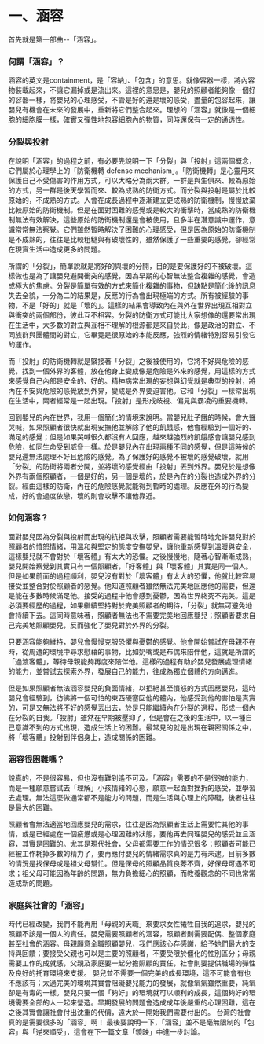 # 一、涵容

首先就是第一部曲--「涵容」。

### 何謂「涵容」？ 

涵容的英文是containment，是「容納」、「包含」的意思。就像容器一樣，將內容物裝載起來，不讓它漏掉或是流出來。這裡的意思是，嬰兒的照顧者能夠像一個好的容器一樣，將嬰兒的心理感受，不管是好的還是壞的感受，盡量的包容起來，讓嬰兒有機會在未來的發展中，重新將它們整合起來。理想的「涵容」就像是一個細胞的細胞膜一樣，確實又彈性地包容細胞內的物質，同時還保有一定的通透性。

### 分裂與投射

在說明「涵容」的過程之前，有必要先說明一下「分裂」與「投射」這兩個概念，它們屬於心理學上的「防衛機轉 defense mechanism」。「防衛機轉」是心靈用來保護自己不受傷害的作用方式，可以大略分為兩大群。一群是與生俱來、較為原始的方式，另一群是後天學習而來、較為成熟的防衛方式。而分裂與投射是屬於比較原始的，不成熟的方式。人會在成長過程中逐漸建立更成熟的防衛機制，慢慢放棄比較原始的防衛機制。但是在面對困難的感覺或是較大的衝擊時，當成熟的防衛機制無法有效解決，這些原始的防衛機制還是會被使用，且多半在潛意識中運作，意識常常無法察覺。它們雖然暫時解決了困難的心理感受，但是因為原始的防衛機制是不成熟的，往往是比較粗糙與有破壞性的，雖然保護了一些重要的感覺，卻經常在現實生活中造成更多的問題。 

所謂的「分裂」，簡單說就是將好的與壞的分開，目的是要保護好的不被破壞。這樣做也是為了讓嬰兒避開衝突的感覺，因為早期的心智無法整合複雜的感覺，會造成極大的焦慮。分裂是簡單有效的方式來簡化複雜的事物，但缺點是簡化後的訊息失去全貌，一分為二的結果是，反應的行為會出現極端的方式。所有被經驗的事物，不是「好的」就是「壞的」。這樣的結果會導致內在與外在世界出現互相對立與衝突的兩個部份，彼此互不相容。分裂的防衛方式可能比大家想像的還要常出現在生活中，大多數的對立與互相不理解的根源都是來自於此，像是政治的對立、不同族群與團體間的對立，它畢竟是很原始的本能反應，強烈的情緒特別容易引發它的運作。 

而「投射」的防衛機轉就是緊接著「分裂」之後被使用的，它將不好與危險的感覺，找到一個外界的客體，放在他身上變成像是危險是外來的感覺，用這樣的方式來感覺自己內部是安全的、好的。精神病常出現的妄想與幻覺就是典型的投射，將內在不安與危險的感覺放到外界，變成是外界要迫害他。它和「分裂」一樣常出現在生活中，兩者經常是一起出現。「投射」是形成歧視、偏見與霸凌的重要機轉。 

回到嬰兒的內在世界，我用一個簡化的情境來說明。當嬰兒肚子餓的時候，會大聲哭喊，如果照顧者很快就出現安撫他並解除了他的飢餓感，他會經驗到一個好的、滿足的感覺；但是如果哭喊很久都沒有人回應，越來越強烈的飢餓感會讓嬰兒感到危險，如同生命受到威脅一樣。於是嬰兒內在出現兩種不同的感覺，但是這時候的嬰兒還無法處理不好且危險的感覺。為了保護好的感覺不被壞的感覺破壞，就用「分裂」的防衛將兩者分開，並將壞的感覺經由「投射」丟到外界。嬰兒於是想像外界有兩個照顧者，一個是好的，另一個是壞的，於是內在的分裂也造成外界的分裂。經由這樣的防衛，內在的危險感覺就能得到暫時的處理。反應在外的行為變成，好的會過度依戀，壞的則會攻擊不讓他靠近。

### 如何涵容？ 

面對嬰兒因為分裂與投射而出現的抗拒與攻擊，照顧者需要能暫時地允許嬰兒對於照顧者的憤怒情緒，用溫和與堅定的態度安撫嬰兒，讓他重新感覺到溫暖與安全，這樣嬰兒就不會對於「壞客體」有太大的恐懼。之後慢慢地，隨著心智漸漸成熟，嬰兒開始察覺到其實只有一個照顧者，「好客體」與「壞客體」其實是同一個人。但是如果前面的過程順利，嬰兒沒有對於「壞客體」有太大的恐懼，他就比較容易接受並整合對於照顧者的感覺。他知道照顧者雖然無法完美地回應他的需要，但還是能在多數時候滿足他。接受的過程中他會感到憂鬱，因為世界終究不完美。這是必須要經歷的過程，如果繼續堅持對於完美照顧者的期待，「分裂」就無可避免地會持續下去。這同時意味著，照顧者無法也不需要完美地回應嬰兒；照顧者要求自己完美地照顧嬰兒，反而強化了嬰兒對於外界的分裂。

只要涵容能夠維持，嬰兒會慢慢克服恐懼與憂鬱的感覺。他會開始嘗試在母親不在時，從周遭的環境中尋求慰藉的事物，比如奶嘴或是布偶來陪伴他，這就是所謂的「過渡客體」，等待母親能夠再度來陪伴他。這樣的過程有助於嬰兒發展處理情緒的能力，並嘗試去探索外界，發展自己的能力，往成為獨立個體的方向邁進。 

但是如果照顧者無法涵容嬰兒的負面情緒，以拒絕甚至憤怒的方式回應嬰兒，這時嬰兒會經驗到，彷彿將一個可怕的東西硬塞回他的體內，他感受到他的害怕是真實的，可是又無法將不好的感覺丟出去，於是只能繼續內在分裂的過程，形成一個內在分裂的自我。「投射」雖然在早期被壓抑了，但是會在之後的生活中，以一種自己意識不到的方式出現，造成生活上的困難。最常見的就是出現在親密關係之中，將「壞客體」投射到伴侶身上，造成關係的困難。

### 涵容很困難嗎？

說真的，不是很容易，但也沒有難到遙不可及。「涵容」需要的不是很強的能力，而是一種願意嘗試去「理解」小孩情緒的心態，願意一起面對挫折的感受，並學習去處理。無法這麼做通常都不是能力的問題，而是生活與心理上的障礙，後者往往是最大的困難。

照顧者會無法適當地回應嬰兒的需求，往往是因為照顧者生活上需要忙其他的事情，或是已經處在一個疲憊或是心理困難的狀態，要他再去同理嬰兒的感受並且涵容，其實是困難的。尤其是現代社會，父母都需要工作的情況很多；照顧者可能已經被工作耗掉多數的精力了，要再應付嬰兒的情緒需求真的是力有未逮。目前多數的情況是找保母或是祖父母幫忙。但是保母的照顧品質良莠不齊，好保母可遇不可求；祖父母可能因為年齡的問題，無力負擔細心的照顧，而教養觀念的不同也常常造成新的問題。

### 家庭與社會的「涵容」

時代已經改變，我們不能再用「母親的天職」來要求女性犧牲自我的追求，嬰兒的照顧不該是一個人的責任。嬰兒需要照顧者的涵容，照顧者則需要配偶、整個家庭甚至社會的涵容。母親願意全職照顧嬰兒，我們應該心存感謝，給予她們最大的支持與回饋；要接受父親也可以是主要的照顧者，不要受限於僵化的性別區分；母親需要工作的成就感，父親及家庭要一起分擔照顧的責任，社會則要提供職場的彈性及良好的托育環境來支援。 嬰兒並不需要一個完美的成長環境，這不可能會有也不應該有；太過完美的環境其實會阻礙嬰兒能力的發展，就像氧氣雖然重要，純氧卻是有毒的一樣。嬰兒只要一個「夠好」的環境就可以順利的成長，這個夠好的環境需要全部的人一起來營造。早期發展的問題會造成成年後嚴重的心理困難，這在之後其實會讓社會付出沈重的代價，遠大於一開始我們需要付出的。 台灣的社會真的是需要很多的「涵容」啊！ 最後要說明一下，「涵容」並不是毫無限制的「包容」與「逆來順受」，這會在下一篇文章「鏡映」中進一步討論。

